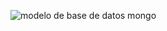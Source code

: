 ![modelo de base de datos mongo ](https://github.com/user-attachments/assets/e8cc717f-985b-4ebb-bce3-9f3f03376da9)
